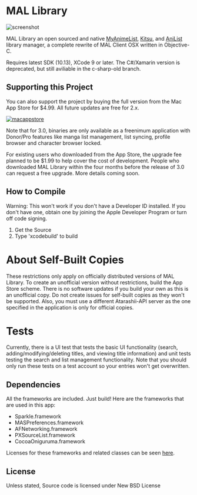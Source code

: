 # MAL Library
![screenshot](https://malupdaterosx.moe/wp-content/uploads/2018/04/mallibrary.png)

MAL Library an open sourced and native [MyAnimeList](https://myanimelist.net), [Kitsu](https://kitsu.io/), and [AniList](https://anilist.co) library manager, a complete rewrite of MAL Client OSX written in Objective-C.

Requires latest SDK (10.13), XCode 9 or later. The C#/Xamarin version is deprecated, but still aviliable in the c-sharp-old branch.

## Supporting this Project

You can also support the project by buying the full version from the Mac App Store for $4.99. All future updates are free for 2.x.

[![macappstore](https://malupdaterosx.moe/wp-content/uploads/2018/04/downloadmacappstore.png)](https://itunes.apple.com/us/app/mal-library/id1226620085?ls=1&mt=12)

Note that for 3.0, binaries are only available as a freenimum application with Donor/Pro features like manga list management, list syncing, profile browser and character browser locked.

For existing users who downloaded from the App Store, the upgrade fee planned to be $1.99 to help cover the cost of development. People who downloaded MAL Library within the four months before the release of 3.0 can request a free upgrade. More details coming soon.

## How to Compile

Warning: This won't work if you don't have a Developer ID installed. If you don't have one, obtain one by joining the Apple Developer Program or turn off code signing.

1. Get the Source
2. Type 'xcodebuild' to build

# About Self-Built Copies
These restrictions only apply on officially distributed versions of MAL Library. To create an unofficial version without restrictions, build the App Store scheme. There is no software updates if you build your own as this is an unofficial copy. Do not create issues for self-built copies as they won't be supported. Also, you must use a different Atarashii-API server as the one specified in the application is only for official copies.

# Tests
Currently, there is a UI test that tests the basic UI functionality (search, adding/modifying/deleting titles, and viewing title information) and unit tests testing the search and list management functionality. Note that you should only run these tests on a test account so your entries won't get overwritten.

## Dependencies
All the frameworks are included. Just build! Here are the frameworks that are used in this app:

* Sparkle.framework
* MASPreferences.framework
* AFNetworking.framework
* PXSourceList.framework
* CocoaOniguruma.framework

Licenses for these frameworks and related classes can be seen [here](https://github.com/Atelier-Shiori/mallibrary/wiki/Credits).

## License
Unless stated, Source code is licensed under New BSD License
